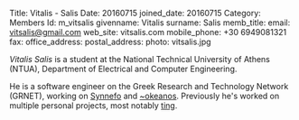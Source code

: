 Title: Vitalis - Salis
Date: 20160715
joined_date: 20160715
Category: Members
Id: m_vitsalis
givenname: Vitalis
surname: Salis
memb_title:
email: vitsalis@gmail.com
web_site: vitsalis.com
mobile_phone: +30 6949081321
fax:
office_address:
postal_address:
photo: vitsalis.jpg

_Vitalis Salis_ is a student at the National Technical University of Athens (NTUA), Department of Electrical and Computer Engineering.

He is a software engineer on the Greek Research and Technology Network (GRNET), working on [Synnefo](https://www.synnefo.org/) and [~okeanos](https://okeanos.grnet.gr/home/). Previously he's worked on multiple personal projects, most notably [ting](https://github.com/dionyziz/ting).
